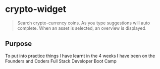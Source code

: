 # crypto-widget

> Search crypto-currency coins.
> As you type suggestions will auto complete.
> When an asset is selected, an overview is displayed.

## Purpose

To put into practice things I have learnt in the 4 weeks I have been on the Founders and Coders Full Stack Developer Boot Camp
